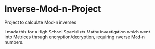 # Inverse-Mod-n-Project
Project to calculate Mod-n inverses

I made this for a High School Specialists Maths investigation which went into Matrices through encryption/decryption, requiring inverse Mod-n numbers.
